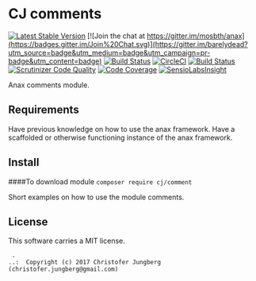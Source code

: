 CJ comments
==================================

[![Latest Stable Version](https://poser.pugx.org/cj/comments/v/stable)](https://packagist.org/packages/anax/comments)
[![Join the chat at https://gitter.im/mosbth/anax](https://badges.gitter.im/Join%20Chat.svg)](https://gitter.im/barelydead?utm_source=badge&utm_medium=badge&utm_campaign=pr-badge&utm_content=badge)
[![Build Status](https://travis-ci.org/barelydead/comments.svg?branch=master)](https://travis-ci.org/barelydead/comments)
[![CircleCI](https://circleci.com/gh/barelydead/comments.svg?style=svg)](https://circleci.com/gh/barelydead/comments)
[![Build Status](https://scrutinizer-ci.com/g/barelydead/comments/badges/build.png?b=master)](https://scrutinizer-ci.com/g/barelydead/comments/build-status/master)
[![Scrutinizer Code Quality](https://scrutinizer-ci.com/g/barelydead/comments/badges/quality-score.png?b=master)](https://scrutinizer-ci.com/g/barelydead/comments/?branch=master)
[![Code Coverage](https://scrutinizer-ci.com/g/barelydead/comments/badges/coverage.png?b=master)](https://scrutinizer-ci.com/g/barelydead/comments/?branch=master)
[![SensioLabsInsight](https://insight.sensiolabs.com/projects/d831fd4c-b7c6-4ff0-9a83-102440af8929/mini.png)](https://insight.sensiolabs.com/projects/d831fd4c-b7c6-4ff0-9a83-102440af8929)

Anax comments module.

Requirements
-----------------
Have previous knowledge on how to use the anax framework.
Have a scaffolded or otherwise functioning instance of the anax framework.


Install
--------------------
####To download module
```composer require cj/comment```



Short examples on how to use the module comments.



License
------------------

This software carries a MIT license.



```
 .  
..:  Copyright (c) 2017 Christofer Jungberg (christofer.jungberg@gmail.com)
```
